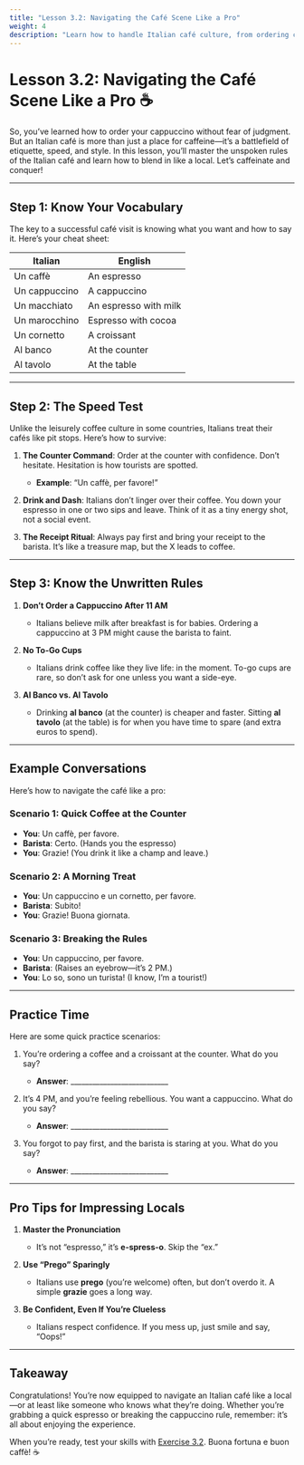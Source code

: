 ```yaml
---
title: "Lesson 3.2: Navigating the Café Scene Like a Pro"
weight: 4
description: "Learn how to handle Italian café culture, from ordering confidently to understanding the unspoken rules."
---
```


# Lesson 3.2: Navigating the Café Scene Like a Pro ☕  

So, you’ve learned how to order your cappuccino without fear of judgment. But an Italian café is more than just a place for caffeine—it’s a battlefield of etiquette, speed, and style. In this lesson, you’ll master the unspoken rules of the Italian café and learn how to blend in like a local. Let’s caffeinate and conquer!

---

## Step 1: Know Your Vocabulary  

The key to a successful café visit is knowing what you want and how to say it. Here’s your cheat sheet:

| **Italian**              | **English**               |
|---------------------------|---------------------------|
| Un caffè                 | An espresso              |
| Un cappuccino            | A cappuccino             |
| Un macchiato             | An espresso with milk    |
| Un marocchino            | Espresso with cocoa      |
| Un cornetto              | A croissant              |
| Al banco                 | At the counter           |
| Al tavolo                | At the table             |

---

## Step 2: The Speed Test  

Unlike the leisurely coffee culture in some countries, Italians treat their cafés like pit stops. Here’s how to survive:  

1. **The Counter Command**: Order at the counter with confidence. Don’t hesitate. Hesitation is how tourists are spotted.  
   - **Example**: “Un caffè, per favore!”  

2. **Drink and Dash**: Italians don’t linger over their coffee. You down your espresso in one or two sips and leave. Think of it as a tiny energy shot, not a social event.  

3. **The Receipt Ritual**: Always pay first and bring your receipt to the barista. It’s like a treasure map, but the X leads to coffee.  

---

## Step 3: Know the Unwritten Rules  

1. **Don’t Order a Cappuccino After 11 AM**  
   - Italians believe milk after breakfast is for babies. Ordering a cappuccino at 3 PM might cause the barista to faint.  

2. **No To-Go Cups**  
   - Italians drink coffee like they live life: in the moment. To-go cups are rare, so don’t ask for one unless you want a side-eye.  

3. **Al Banco vs. Al Tavolo**  
   - Drinking **al banco** (at the counter) is cheaper and faster. Sitting **al tavolo** (at the table) is for when you have time to spare (and extra euros to spend).  

---

## Example Conversations  

Here’s how to navigate the café like a pro:

### **Scenario 1**: Quick Coffee at the Counter  
- **You**: Un caffè, per favore.  
- **Barista**: Certo. (Hands you the espresso)  
- **You**: Grazie! (You drink it like a champ and leave.)  

### **Scenario 2**: A Morning Treat  
- **You**: Un cappuccino e un cornetto, per favore.  
- **Barista**: Subito!  
- **You**: Grazie! Buona giornata.  

### **Scenario 3**: Breaking the Rules  
- **You**: Un cappuccino, per favore.  
- **Barista**: (Raises an eyebrow—it’s 2 PM.)  
- **You**: Lo so, sono un turista! (I know, I’m a tourist!)  

---

## Practice Time  

Here are some quick practice scenarios:  

1. You’re ordering a coffee and a croissant at the counter. What do you say?  
   - **Answer**: ___________________________  

2. It’s 4 PM, and you’re feeling rebellious. You want a cappuccino. What do you say?  
   - **Answer**: ___________________________  

3. You forgot to pay first, and the barista is staring at you. What do you say?  
   - **Answer**: ___________________________  

---

## Pro Tips for Impressing Locals  

1. **Master the Pronunciation**  
   - It’s not “espresso,” it’s **e-spress-o**. Skip the “ex.”  

2. **Use “Prego” Sparingly**  
   - Italians use **prego** (you’re welcome) often, but don’t overdo it. A simple **grazie** goes a long way.  

3. **Be Confident, Even If You’re Clueless**  
   - Italians respect confidence. If you mess up, just smile and say, “Oops!”  

---

## Takeaway  

Congratulations! You’re now equipped to navigate an Italian café like a local—or at least like someone who knows what they’re doing. Whether you’re grabbing a quick espresso or breaking the cappuccino rule, remember: it’s all about enjoying the experience.  

When you’re ready, test your skills with [Exercise 3.2](../exercise3.2/). Buona fortuna e buon caffè! ☕
